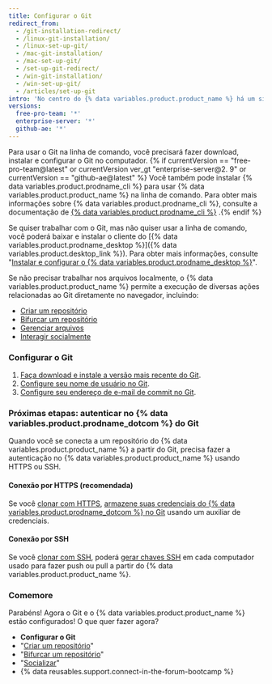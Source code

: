 ```yaml
---
title: Configurar o Git
redirect_from:
  - /git-installation-redirect/
  - /linux-git-installation/
  - /linux-set-up-git/
  - /mac-git-installation/
  - /mac-set-up-git/
  - /set-up-git-redirect/
  - /win-git-installation/
  - /win-set-up-git/
  - /articles/set-up-git
intro: 'No centro do {% data variables.product.product_name %} há um sistema de controle de versões (VCS) de código aberto chamado Git. O Git é responsável por tudo relacionado ao {% data variables.product.product_name %} que acontece localmente no computador.'
versions:
  free-pro-team: '*'
  enterprise-server: '*'
  github-ae: '*'
---
```


Para usar o Git na linha de comando, você precisará fazer download, instalar e configurar o Git no computador. {% if currentVersion == "free-pro-team@latest" or currentVersion ver_gt "enterprise-server@2. 9" or currentVersion == "github-ae@latest" %} Você também pode instalar {% data variables.product.prodname_cli %} para usar {% data variables.product.product_name %} na linha de comando. Para obter mais informações sobre {% data variables.product.prodname_cli %}, consulte a documentação de [{% data variables.product.prodname_cli %}](https://cli.github.com/manual/) .{% endif %}

Se quiser trabalhar com o Git, mas não quiser usar a linha de comando, você poderá baixar e instalar o cliente do [{% data variables.product.prodname_desktop %}]({% data variables.product.desktop_link %}).  Para obter mais informações, consulte "[Instalar e configurar o {% data variables.product.prodname_desktop %}](/desktop/installing-and-configuring-github-desktop/)".

Se não precisar trabalhar nos arquivos localmente, o {% data variables.product.product_name %} permite a execução de diversas ações relacionadas ao Git diretamente no navegador, incluindo:

- [Criar um repositório](/articles/create-a-repo)
- [Bifurcar um repositório](/articles/fork-a-repo)
- [Gerenciar arquivos](/articles/managing-files-on-github/)
- [Interagir socialmente](/articles/be-social)

### Configurar o Git

1. [Faça download e instale a versão mais recente do Git](https://git-scm.com/downloads).
2. [Configure seu nome de usuário no Git](/articles/setting-your-username-in-git).
3. [Configure seu endereço de e-mail de commit no Git](/articles/setting-your-commit-email-address).

### Próximas etapas: autenticar no {% data variables.product.prodname_dotcom %} do Git

Quando você se conecta a um repositório do {% data variables.product.product_name %} a partir do Git, precisa fazer a autenticação no {% data variables.product.product_name %} usando HTTPS ou SSH.

#### Conexão por HTTPS (recomendada)

Se você [clonar com HTTPS](/articles/which-remote-url-should-i-use/#cloning-with-https-urls), [armazene suas credenciais do {% data variables.product.prodname_dotcom %} no Git](/github/using-git/caching-your-github-credentials-in-git) usando um auxiliar de credenciais.

#### Conexão por SSH

Se você [clonar com SSH](/articles/which-remote-url-should-i-use#cloning-with-ssh-urls), poderá [gerar chaves SSH](/articles/generating-a-new-ssh-key-and-adding-it-to-the-ssh-agent) em cada computador usado para fazer push ou pull a partir do {% data variables.product.product_name %}.

### Comemore

Parabéns! Agora o Git e o {% data variables.product.product_name %} estão configurados! O que quer fazer agora?

- **Configurar o Git**
- "[Criar um repositório](/articles/creating-a-new-repository)"
- "[Bifurcar um repositório](/articles/fork-a-repo)"
- "[Socializar](/articles/be-social)"
- {% data reusables.support.connect-in-the-forum-bootcamp %}
